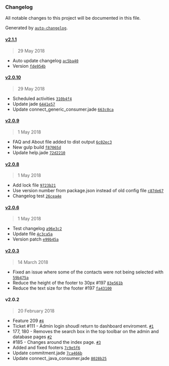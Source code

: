 ### Changelog
All notable changes to this project will be documented in this file.

Generated by [`auto-changelog`](https://github.com/CookPete/auto-changelog).

#### [v2.1.1](https://github.com/nsip/hits-dashboard/compare/v2.0.10...v2.1.1)
> 29 May 2018
- Auto update changelog [`ac5ba40`](https://github.com/nsip/hits-dashboard/commit/ac5ba40c66bf137539fe35ee90bf59875a397da6)
- Version [`fde954b`](https://github.com/nsip/hits-dashboard/commit/fde954bccda2d9b55f75c452cfaa2078de27d215)

#### [v2.0.10](https://github.com/nsip/hits-dashboard/compare/v2.0.9...v2.0.10)
> 29 May 2018
- Scheduled activities [`310b4f4`](https://github.com/nsip/hits-dashboard/commit/310b4f4d6a21ef48c9a27557329ebde6f3a96651)
- Update jade [`6441e57`](https://github.com/nsip/hits-dashboard/commit/6441e579958a66f38c3ff542b3af679cc811eea1)
- Update connect_generic_consumer.jade [`663c0ca`](https://github.com/nsip/hits-dashboard/commit/663c0ca25b897aa2ca973b32346e3d27bd6f6b1f)

#### [v2.0.9](https://github.com/nsip/hits-dashboard/compare/v2.0.8...v2.0.9)
> 1 May 2018
- FAQ and About file added to dist output [`6c02ec3`](https://github.com/nsip/hits-dashboard/commit/6c02ec38709f216eef342e6cbd7f7e64774b0722)
- New gulp build [`f87065d`](https://github.com/nsip/hits-dashboard/commit/f87065d9dfb5349e5051ccd29810f1d6ab261282)
- Update help.jade [`72d2210`](https://github.com/nsip/hits-dashboard/commit/72d22102204d19794f3cf71df685f004823c85a1)

#### [v2.0.8](https://github.com/nsip/hits-dashboard/compare/v2.0.6...v2.0.8)
> 1 May 2018
- Add lock file [`9723b21`](https://github.com/nsip/hits-dashboard/commit/9723b21d6f5b85f7c9acbbb11fc0e7e85c3f1465)
- Use version number from package.json instead of old config file [`c87de67`](https://github.com/nsip/hits-dashboard/commit/c87de677c778a613b5d231730854b4b9467ce356)
- Changelog test [`26cea4e`](https://github.com/nsip/hits-dashboard/commit/26cea4e0d4935569ce68513aebd831119e0ad1e8)

#### [v2.0.6](https://github.com/nsip/hits-dashboard/compare/v2.0.3...v2.0.6)
> 1 May 2018
- Test changelog [`a96e3c2`](https://github.com/nsip/hits-dashboard/commit/a96e3c206044364687372a15a19a82fbe8a6dd8b)
- Update file [`4c3ca5a`](https://github.com/nsip/hits-dashboard/commit/4c3ca5a565777d34aad0e09f433f6650ff461704)
- Version patch [`e99b45a`](https://github.com/nsip/hits-dashboard/commit/e99b45a8d8f10a8d242bdaab81b4df407c505386)

#### [v2.0.3](https://github.com/nsip/hits-dashboard/compare/v2.0.2...v2.0.3)
> 14 March 2018
- Fixed an issue where some of the contacts were not being selected with [`59b475a`](https://github.com/nsip/hits-dashboard/commit/59b475a57404da187fd8c32fd7fc0562b5231d87)
- Reduce the height of the footer to 30px #197 [`83e561b`](https://github.com/nsip/hits-dashboard/commit/83e561bc8a0e25a892c9ad3c87379024b6948628)
- Reduce the text size for the footer #197 [`fa43100`](https://github.com/nsip/hits-dashboard/commit/fa431008ecca664a781a7f607fa51e5dd0afb6b2)

#### v2.0.2
> 20 February 2018
- Feature 209 [`#4`](https://github.com/nsip/hits-dashboard/pull/4)
- Ticket #111 - Admin login shoudl return to dashboard enviroment.  [`#1`](https://github.com/nsip/hits-dashboard/pull/1)
- 177, 180 - Removes the search box in the top toolbar on the admin and database pages [`#2`](https://github.com/nsip/hits-dashboard/pull/2)
- #185 - Changes around the index page. [`#3`](https://github.com/nsip/hits-dashboard/pull/3)
- Added and fixed footers [`7c9e5f6`](https://github.com/nsip/hits-dashboard/commit/7c9e5f63f4a634a6f350d06632ca7146189903d3)
- Update commitment.jade [`7ca466b`](https://github.com/nsip/hits-dashboard/commit/7ca466b4f5199d3e7f90290b060205439d1dc4a6)
- Update connect_java_consumer.jade [`8028b25`](https://github.com/nsip/hits-dashboard/commit/8028b253bfe581709cd9d87cbde6426186d6bd97)


